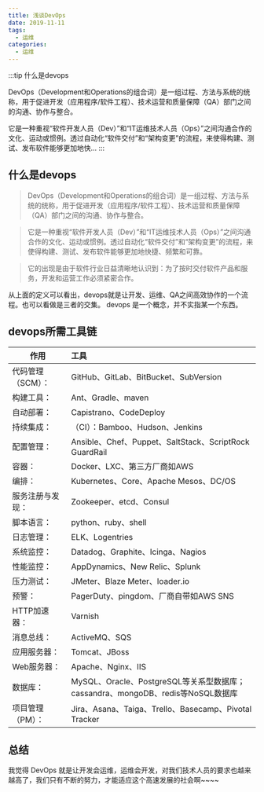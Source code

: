 ```yaml
---
title: 浅谈DevOps
date: 2019-11-11
tags:
  - 运维
categories:
  - 运维
---
```


:::tip
什么是devops

DevOps（Development和Operations的组合词）是一组过程、方法与系统的统称，用于促进开发（应用程序/软件工程）、技术运营和质量保障（QA）部门之间的沟通、协作与整合。


它是一种重视“软件开发人员（Dev）”和“IT运维技术人员（Ops）”之间沟通合作的文化、运动或惯例。透过自动化“软件交付”和“架构变更”的流程，来使得构建、测试、发布软件能够更加地快...
:::

<!-- more -->

## 什么是devops
>DevOps（Development和Operations的组合词）是一组过程、方法与系统的统称，用于促进开发（应用程序/软件工程）、技术运营和质量保障（QA）部门之间的沟通、协作与整合。

>它是一种重视“软件开发人员（Dev）”和“IT运维技术人员（Ops）”之间沟通合作的文化、运动或惯例。透过自动化“软件交付”和“架构变更”的流程，来使得构建、测试、发布软件能够更加地快捷、频繁和可靠。

>它的出现是由于软件行业日益清晰地认识到：为了按时交付软件产品和服务，开发和运营工作必须紧密合作。

从上面的定义可以看出，devops就是让开发、运维、QA之间高效协作的一个流程。也可以看做是三者的交集。
devops 是一个概念，并不实指某一个东西。
## devops所需工具链
作用     | 工具
-------- | :-----
代码管理（SCM）：| GitHub、GitLab、BitBucket、SubVersion
构建工具：| Ant、Gradle、maven
自动部署：| Capistrano、CodeDeploy
持续集成：| （CI）：Bamboo、Hudson、Jenkins
配置管理：| Ansible、Chef、Puppet、SaltStack、ScriptRock GuardRail
容器：| Docker、LXC、第三方厂商如AWS
编排：| Kubernetes、Core、Apache Mesos、DC/OS
服务注册与发现：| Zookeeper、etcd、Consul
脚本语言：| python、ruby、shell
日志管理：| ELK、Logentries
系统监控：| Datadog、Graphite、Icinga、Nagios
性能监控：| AppDynamics、New Relic、Splunk
压力测试：| JMeter、Blaze Meter、loader.io
预警：| PagerDuty、pingdom、厂商自带如AWS SNS
HTTP加速器：| Varnish
消息总线：| ActiveMQ、SQS
应用服务器：| Tomcat、JBoss
Web服务器：| Apache、Nginx、IIS
数据库：| MySQL、Oracle、PostgreSQL等关系型数据库；cassandra、mongoDB、redis等NoSQL数据库
项目管理（PM）：| Jira、Asana、Taiga、Trello、Basecamp、Pivotal Tracker
## 总结
我觉得 DevOps 就是让开发会运维，运维会开发，对我们技术人员的要求也越来越高了，我们只有不断的努力，才能适应这个高速发展的社会啊~~~~
